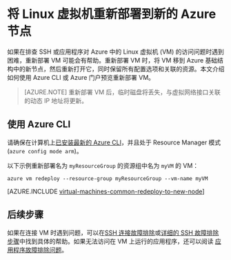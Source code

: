 <properties
    pageTitle="在 Azure 中重新部署 Linux 虚拟机 | Azure"
    description="如何通过在 Azure 中重新部署 Linux 虚拟机来解决 SSH 连接问题。"
    services="virtual-machines-linux"
    documentationcenter="virtual-machines"
    author="iainfoulds"
    manager="timlt"
    tags="azure-resource-manager,top-support-issue" />
<tags
    ms.assetid="e9530dd6-f5b0-4160-b36b-d75151d99eb7"
    ms.service="virtual-machines-linux"
    ms.devlang="na"
    ms.topic="support-article"
    ms.tgt_pltfrm="vm-linux"
    ms.workload="infrastructure"
    ms.date="12/16/2016"
    wacn.date="01/20/2017"
    ms.author="iainfou" />  


# 将 Linux 虚拟机重新部署到新的 Azure 节点
如果在排查 SSH 或应用程序对 Azure 中的 Linux 虚拟机 (VM) 的访问问题时遇到困难，重新部署 VM 可能会有帮助。重新部署 VM 时，将 VM 移到 Azure 基础结构中的新节点，然后重新打开它，同时保留所有配置选项和关联的资源。本文介绍如何使用 Azure CLI 或 Azure 门户预览重新部署 VM。

> [AZURE.NOTE]
重新部署 VM 后，临时磁盘将丢失，与虚拟网络接口关联的动态 IP 地址将更新。

## 使用 Azure CLI
请确保在计算机上[已安装最新的 Azure CLI](/documentation/articles/xplat-cli-install/)，并且处于 Resource Manager 模式 (`azure config mode arm`)。

以下示例重新部署名为 `myResourceGroup` 的资源组中名为 `myVM` 的 VM：

    azure vm redeploy --resource-group myResourceGroup --vm-name myVM 

[AZURE.INCLUDE [virtual-machines-common-redeploy-to-new-node](../../includes/virtual-machines-common-redeploy-to-new-node.md)]

## 后续步骤
如果在连接 VM 时遇到问题，可以在[SSH 连接故障排除](/documentation/articles/virtual-machines-linux-troubleshoot-ssh-connection/)或[详细的 SSH 故障排除步骤](/documentation/articles/virtual-machines-linux-detailed-troubleshoot-ssh-connection/)中找到具体的帮助。如果无法访问在 VM 上运行的应用程序，还可以阅读 [应用程序故障排除问题](/documentation/articles/virtual-machines-linux-troubleshoot-app-connection/)。

<!---HONumber=Mooncake_0116_2017-->
<!--Update_Description: update meta properties & wording update-->